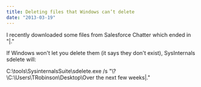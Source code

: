 ```yaml
---
title: Deleting files that Windows can’t delete
date: "2013-03-19"
---
```


I recently downloaded some files from Salesforce Chatter which ended in "|."

If Windows won't let you delete them (it says they don't exist), SysInternals sdelete will:

C:\tools\SysinternalsSuite\sdelete.exe /s "\\?\C:\Users\TRobinson\Desktop\Over the next few weeks|."
